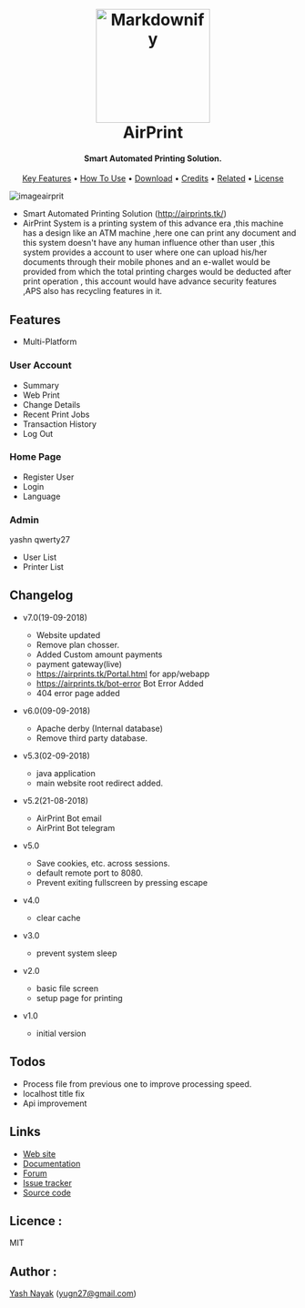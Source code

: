 
<h1 align="center">
  <br>
  <a href="https://airprints.tk"><img src="https://raw.githubusercontent.com/yugn27/AirPrint/master/Images/AirPrint.png?token=AWDf1VVEBkGRYT6l4PrcF8gBS2i1gM3rks5bq3aTwA%3D%3D" alt="Markdownify" width="200"></a>
  <br>
  AirPrint
  <br>
</h1>

<h4 align="center">Smart Automated Printing Solution</a>.</h4>


<p align="center">
  <a href="#key-features">Key Features</a> •
  <a href="#how-to-use">How To Use</a> •
  <a href="#download">Download</a> •
  <a href="#credits">Credits</a> •
  <a href="#related">Related</a> •
  <a href="#license">License</a>
</p>



![imageairprit](https://raw.githubusercontent.com/yugn27/AirPrint/master/Images/03.png?token=AWDf1bY755ayndnduZ8g8HL2j8CDnTjSks5bqyEuwA%3D%3D)



     
- Smart Automated Printing Solution (http://airprints.tk/)
- AirPrint System is a printing system of this advance era ,this machine has a design like an ATM machine ,here one can print any document and this system doesn't have any human influence other than user ,this system provides a account to user where one can upload his/her documents through their mobile phones and an e-wallet would be provided from which the total printing charges would be deducted after print operation , this account would have advance security features ,APS also has recycling features in it.

## Features

- Multi-Platform

### User Account
- Summary
- Web Print
- Change Details
- Recent Print Jobs
- Transaction History
- Log Out


### Home Page
- Register User
- Login
- Language


### Admin
yashn
qwerty27
- User List
- Printer List 



## Changelog

- v7.0(19-09-2018)
  	- Website updated
  	- Remove plan chosser.
	- Added Custom amount payments
	- payment gateway(live)
	- https://airprints.tk/Portal.html for app/webapp
	- https://airprints.tk/bot-error Bot Error Added
	- 404 error page added


- v6.0(09-09-2018)
  	- Apache derby (Internal database)
  	- Remove third party database.

- v5.3(02-09-2018)
 	 - java application
  	 - main website root redirect added.
	 
- v5.2(21-08-2018)
 	 - AirPrint Bot email
  	 - AirPrint Bot telegram
  
  
- v5.0
  	 - Save cookies, etc. across sessions.
 	 - default remote port to 8080.
 	 - Prevent exiting fullscreen by pressing escape
  
- v4.0
  	 - clear cache
  
- v3.0
	- prevent system sleep
  
- v2.0
	- basic file screen
	- setup page for printing
  
- v1.0
	- initial version
	
	
	
## Todos
+ Process file from previous one to improve processing speed.
+ localhost title fix
+ Api improvement

## Links

* [Web site](https://#/)
* [Documentation](https://#)
* [Forum](https://#)
* [Issue tracker](https://#)
* [Source code](https://#)


## Licence : 

MIT

## Author : 

[Yash Nayak](http://yashnayak.tk) (yugn27@gmail.com)
